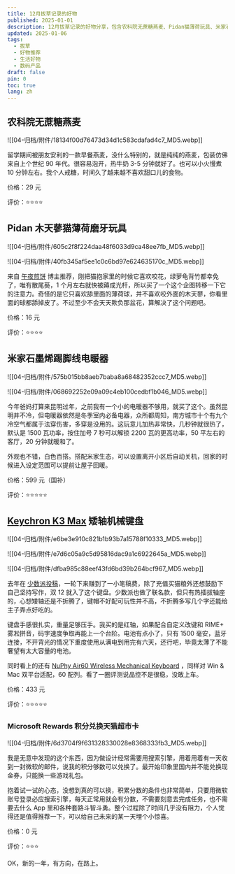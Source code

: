 ```yaml
---
title: 12月拔草记录的好物
published: 2025-01-01
description: 12月拔草记录的好物分享，包含农科院无蔗糖燕麦、Pidan猫薄荷玩具、米家石墨烯电暖器、Keychron K3 Max键盘等好物推荐。
updated: 2025-01-06
tags:
  - 拔草
  - 好物推荐
  - 生活好物
  - 数码产品
draft: false
pin: 0
toc: true
lang: zh
---
```


## 农科院无蔗糖燕麦

![[04-归档/附件/18134f00d76473d34d1c583cdafad4c7_MD5.webp]]

留学期间被朋友安利的一款早餐燕麦，没什么特别的，就是纯纯的燕麦，包装仿佛来自上个世纪 90 年代。很容易泡开，热牛奶 3-5 分钟就好了。也可以小火慢煮 10 分钟左右。我个人戒糖，时间久了越来越不喜欢甜口儿的食物。

价格：29 元

评价：⭐⭐⭐⭐

## Pidan 木天蓼猫薄荷磨牙玩具

![[04-归档/附件/605c2f8f224daa48f6033d9ca48ee7fb_MD5.webp]]

![[04-归档/附件/40fb345af5ee1c0c6bd97e624635170c_MD5.webp]]

来自 [午夜煎饼](https://sspai.com/u/tfobrtc6/updates) 博主推荐，刚把猫抱家里的时候它喜欢咬花，绿萝龟背竹都幸免了，唯有散尾葵，1 个月左右就快被薅成光杆，所以买了一个这个企图转移一下它的注意力。奇怪的是它只喜欢舔里面的薄荷球，并不喜欢咬外面的木天蓼，你看里面的球都舔掉皮了。不过至少不会天天欺负那盆花，算解决了这个问题吧。

价格：16 元

评价：⭐⭐⭐⭐

## 米家石墨烯踢脚线电暖器

![[04-归档/附件/575b015bb8aeb7baba8a68482352ccc7_MD5.webp]]

![[04-归档/附件/068692252e09a09c4eb100cedbf1b046_MD5.webp]]

今年爸妈打算来昆明过年，之前我有一个小的电暖器不够用，就买了这个。虽然昆明并不冷，但电暖器依然是冬季室内必备电器，众所都周知，南方城市十个有九个冷空气都属于法穿伤害，多穿是没用的。这玩意儿加热非常快，几秒钟就很热了，默认是 1500 瓦功率，按住加号 7 秒可以解锁 2200 瓦的更高功率，50 平左右的客厅，20 分钟就暖和了。

外观也不错，白色百搭。搭配米家生态，可以设置离开小区后自动关机，回家的时候进入设定范围可以提前让屋子回暖。

价格：599 元（国补）

评价：⭐⭐⭐⭐⭐

## [Keychron K3 Max](https://www.keychron.com/products/keychron-k3-max-qmk-via-wireless-custom-mechanical-keyboard?srsltid=AfmBOorMoKAj_5yPAmRg-PfyFkV-ZdzE7aIVBDyN_hrtkZjRJsGqUyNd) 矮轴机械键盘

![[04-归档/附件/e6be3e910c821b1b93b7a15788f10333_MD5.webp]]

![[04-归档/附件/e7d6c05a9c5d95816dac9a1c6922645a_MD5.webp]]

![[04-归档/附件/dfba985c88eef43fd6bd39b264bcf967_MD5.webp]]

去年在 [少数派投稿](https://sspai.com/u/cgartlab/posts)，一轮下来赚到了一小笔稿费，除了充值买猫粮外还想鼓励下自己坚持写作，双 12 就入了这个键盘。少数派也做了联名款，但只有热插拔轴座的，心想矮轴还是不折腾了，键帽不好配可玩性并不高，不折腾多写几个字还能给主子弄点好吃的。

键盘手感很扎实，重量足够压手。我买的是红轴，如果配合自定义改键和 RIME+ 雾凇拼音，码字速度争取再能上一个台阶。电池有点小了，只有 1500 毫安，蓝牙连接，不开背光的情况下重度使用从满电到用完有六天，还行吧，毕竟太薄了不能奢望有太大容量的电池。

同时看上的还有 [NuPhy Air60 Wireless Mechanical Keyboard](https://nuphy.com/products/air60) ，同样对 Win & Mac 双平台适配，60 配列。看了一圈评测说品控不是很稳，没敢上车。

价格：433 元

评价：⭐⭐⭐⭐⭐

### Microsoft Rewards 积分兑换天猫超市卡

![[04-归档/附件/6d3704f9f631328330028e8368333fb3_MD5.webp]]

我是无意中发现的这个东西，因为做设计经常需要用搜索引擎，用着用着有一天收到一封微软的邮件，说我的积分够数可以兑换了。最开始印象里国内并不能兑换现金券，只能换一些游戏礼包。

抱着试一试的心态，没想到真的可以换，积累分数的条件也非常简单，只要用微软账号登录必应搜索引擎，每天正常用就会有分数，不需要刻意去完成任务，也不需要去什么 App 里和各种套路斗智斗勇。整个过程除了时间几乎没有阻力，个人觉得还是值得推荐一下，可以给自己未来的某一天埋个小惊喜。

价格：0 元

评价：⭐⭐⭐

OK，新的一年，有方向，在路上。
